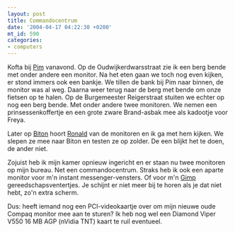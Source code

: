 ```yaml
---
layout: post
title: Commandocentrum
date: '2004-04-17 04:22:30 +0200'
mt_id: 590
categories:
- computers
---
```

Kofta bij <a href="http://www.pimrupert.nl/">Pim</a> vanavond. Op de Oudwijkerdwarsstraat zie ik een berg bende met onder andere een monitor. Na het eten gaan we toch nog even kijken, er stond immers ook een bankje. We tillen de bank bij Pim naar binnen, de monitor was al weg. Daarna weer terug naar de berg met bende om onze fietsen op te halen. Op de Burgemeester Reigerstraat stuiten we echter op nog een berg bende. Met onder andere twee monitoren. We nemen een prinsessenkoffertje en een grote zware Brand-asbak mee als kadootje voor Freya.

Later op <a href="http://www.biton.nl/">Biton</a> hoort <a href="http://www.livejournal.com/users/zentair/">Ronald</a> van de monitoren en ik ga met hem kijken. We slepen ze mee naar Biton en testen ze op zolder. De een blijkt het te doen, de ander niet.

Zojuist heb ik mijn kamer opnieuw ingericht en er staan nu twee monitoren op mijn bureau. Net een commandocentrum. Straks heb ik ook een aparte monitor voor m'n instant messenger-vensters. Of voor m'n <a href="http://www.gimp.org/">Gimp</a> gereedschapsventertjes. Je schijnt er niet meer bij te horen als je dat niet hebt, zo'n extra scherm.

Dus: heeft iemand nog een PCI-videokaartje over om mijn nieuwe oude Compaq monitor mee aan te sturen? Ik heb nog wel een Diamond Viper V550 16 MB AGP (nVidia TNT) kaart te ruil eventueel.
